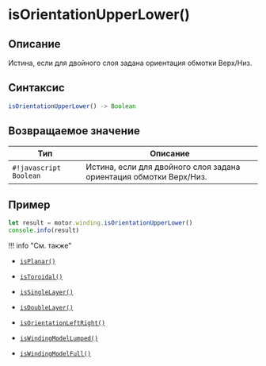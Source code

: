 # isOrientationUpperLower()

## Описание
Истина, если для двойного слоя задана ориентация обмотки Верх/Низ.

## Синтаксис
```javascript
isOrientationUpperLower() -> Boolean
```

## Возвращаемое значение
| Тип   | Описание                          |
|-------|-----------------------------------|
| `#!javascript Boolean` | Истина, если для двойного слоя задана ориентация обмотки Верх/Низ.          |

## Пример
```javascript linenums="1"
let result = motor.winding.isOrientationUpperLower()
console.info(result)
```

!!! info "См. также"


- [`isPlanar()`](./isPlanar.md)

- [`isToroidal()`](./isToroidal.md)

- [`isSingleLayer()`](./isSingleLayer.md)

- [`isDoubleLayer()`](./isDoubleLayer.md)

- [`isOrientationLeftRight()`](./isOrientationLeftRight.md)

- [`isWindingModelLumped()`](./isWindingModelLumped.md)

- [`isWindingModelFull()`](./isWindingModelFull.md)


